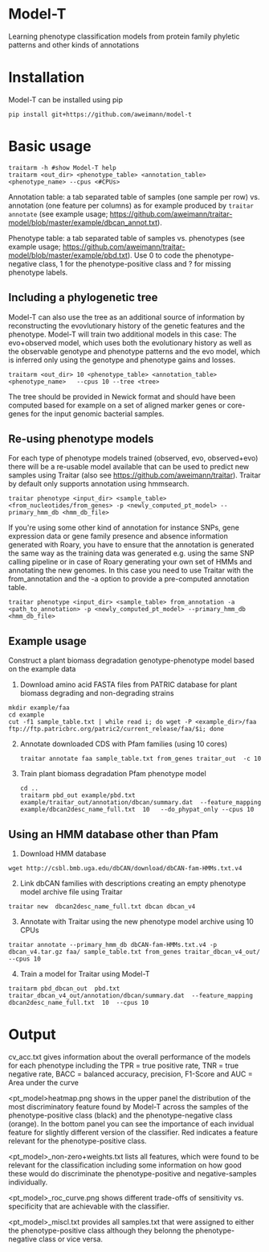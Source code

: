 # Model-T
Learning phenotype classification models from protein family phyletic patterns and other kinds of annotations 
# Installation
Model-T can be installed using pip

```pip install git+https://github.com/aweimann/model-t```

# Basic usage
```
traitarm -h #show Model-T help
traitarm <out_dir> <phenotype_table> <annotation_table>  <phenotype_name> --cpus <#CPUs>
```
Annotation table: a tab separated table of samples (one sample per row) vs. annotation (one feature per columns) as for example produced by ``traitar annotate`` (see example usage; https://github.com/aweimann/traitar-model/blob/master/example/dbcan_annot.txt).

Phenotype table: a tab separated table of samples vs. phenotypes (see example usage; https://github.com/aweimann/traitar-model/blob/master/example/pbd.txt). Use 0 to code the phenotype-negative class, 1 for the phenotype-positive class and ? for missing phenotype labels.

## Including a phylogenetic tree
Model-T can also use the tree as an additional source of information by reconstructing the evovlutionary history of the genetic features and the phenotype. Model-T will train two additional models in this case: The evo+observed model, which uses both the evolutionary history as well as the observable genotype and phenotype patterns and the evo model, which is inferred only using the genotype and phenotype gains and losses.

```traitarm <out_dir> 10 <phenotype_table> <annotation_table>  <phenotype_name>   --cpus 10 --tree <tree>``` 

The tree should be provided in Newick format and should have been computed based for example on a set of aligned marker genes or core-genes for the input genomic bacterial samples.

## Re-using phenotype models
For each type of phenotype models trained (observed, evo, observed+evo) there will be a re-usable model available that can be used to predict new samples using Traitar (also see https://github.com/aweimann/traitar). Traitar by default only supports annotation using hmmsearch. 

```
traitar phenotype <input_dir> <sample_table> <from_nucleotides/from_genes> -p <newly_computed_pt_model> --primary_hmm_db <hmm_db_file>
```

If you're using some other kind of annotation for instance SNPs, gene expression data or gene family presence and absence information generated with Roary, you have to ensure that the annotation is generated the same way as the training data was generated e.g. using the same SNP calling pipeline or in case of Roary generating your own set of HMMs and annotating the new genomes. In this case you need to use Traitar with the from_annotation and the -a option to provide a pre-computed annotation table.

```
traitar phenotype <input_dir> <sample_table> from_annotation -a <path_to_annotation> -p <newly_computed_pt_model> --primary_hmm_db <hmm_db_file>
```

## Example usage
Construct a plant biomass degradation genotype-phenotype model based on the example data

1. Download amino acid FASTA files from PATRIC database for plant biomass degrading and non-degrading strains
  
  ```
  mkdir example/faa
  cd example
  cut -f1 sample_table.txt | while read i; do wget -P <example_dir>/faa ftp://ftp.patricbrc.org/patric2/current_release/faa/$i; done
  ```
  
2. Annotate downloaded CDS with Pfam families (using 10 cores)

   ```
   traitar annotate faa sample_table.txt from_genes traitar_out  -c 10
   ```
3. Train plant biomass degradation Pfam phenotype model 
    ```
    cd ..
    traitarm pbd_out example/pbd.txt example/traitar_out/annotation/dbcan/summary.dat  --feature_mapping  example/dbcan2desc_name_full.txt  10   --do_phypat_only --cpus 10
    ``` 
## Using an HMM database other than Pfam

1. Download HMM database

```
wget http://csbl.bmb.uga.edu/dbCAN/download/dbCAN-fam-HMMs.txt.v4
```

2. Link dbCAN families with descriptions creating an empty phenotype model archive file using Traitar

```
traitar new  dbcan2desc_name_full.txt dbcan dbcan_v4
```

3. Annotate with Traitar using the new phenotype model archive using 10 CPUs

``` 
traitar annotate --primary_hmm_db dbCAN-fam-HMMs.txt.v4 -p dbcan_v4.tar.gz faa/ sample_table.txt from_genes traitar_dbcan_v4_out/ --cpus 10 
``` 

4. Train a model for Traitar using Model-T

```
traitarm pbd_dbcan_out  pbd.txt traitar_dbcan_v4_out/annotation/dbcan/summary.dat  --feature_mapping dbcan2desc_name_full.txt  10  --cpus 10
```

# Output
cv_acc.txt gives information about the overall performance of the models for each phenotype including the 
TPR = true positive rate, TNR = true negative rate, BACC = balanced accuracy, precision, F1-Score and AUC = Area under the curve

<pt_model>heatmap.png shows in the upper panel the distribution of the most discriminatory feature found by Model-T across the samples of the phenotype-positive class (black) and the phenotype-negative class (orange). In the bottom panel you can see the importance of each invidual feature for slightly different version of the classifier. Red indicates a feature relevant for the phenotype-positive class. 

<pt_model>_non-zero+weights.txt lists all features, which were found to be relevant for the classification including some information on how good these would do discriminate the phenotype-positive  and negative-samples individually.

<pt_model>_roc_curve.png shows different trade-offs of sensitivity vs. specificity that are achievable with the classifier.

<pt_model>_miscl.txt provides all samples.txt that were assigned to either the phenotype-positive class although they belonng the phenotype-negative class or vice versa.
